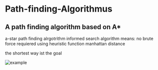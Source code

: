 # Path-finding-Algorithmus
## A path finding algorithm based on A* 

a-star path finding alrgotrithm
informed search algorithm means: no brute force requiered 
using heuristic function
manhattan distance

the shortest way ist the goal 

![example](https://user-images.githubusercontent.com/28901069/180411108-baae4364-de85-4372-abaf-d8a34305067a.gif)
